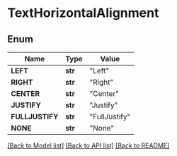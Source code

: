# TextHorizontalAlignment


## Enum
Name | Type | Value
------------ | ------------- | -------------
**LEFT** | **str** | "Left"
**RIGHT** | **str** | "Right"
**CENTER** | **str** | "Center"
**JUSTIFY** | **str** | "Justify"
**FULLJUSTIFY** | **str** | "FullJustify"
**NONE** | **str** | "None"


[[Back to Model list]](../README.md#documentation-for-models) [[Back to API list]](../README.md#documentation-for-api-endpoints) [[Back to README]](../README.md)


